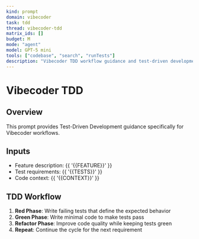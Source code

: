 ```yaml
---
kind: prompt
domain: vibecoder
task: tdd
thread: vibecoder-tdd
matrix_ids: []
budget: M
mode: "agent"
model: GPT-5 mini
tools: ["codebase", "search", "runTests"]
description: "Vibecoder TDD workflow guidance and test-driven development patterns."
---
```


# Vibecoder TDD

## Overview

This prompt provides Test-Driven Development guidance specifically for Vibecoder workflows.

## Inputs

-   Feature description: {{ '{{FEATURE}}' }}
-   Test requirements: {{ '{{TESTS}}' }}
-   Code context: {{ '{{CONTEXT}}' }}

## TDD Workflow

1. **Red Phase**: Write failing tests that define the expected behavior
2. **Green Phase**: Write minimal code to make tests pass
3. **Refactor Phase**: Improve code quality while keeping tests green
4. **Repeat**: Continue the cycle for the next requirement
